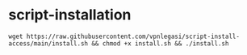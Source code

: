 # script-installation

```
wget https://raw.githubusercontent.com/vpnlegasi/script-install-access/main/install.sh && chmod +x install.sh && ./install.sh
```
